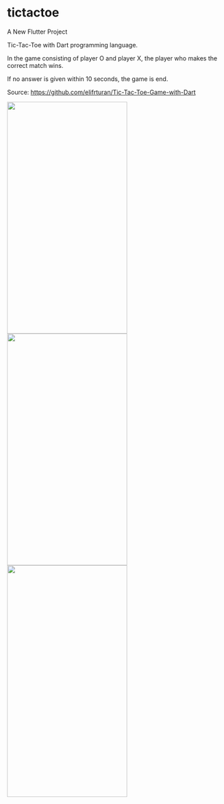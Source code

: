 # tictactoe

A New Flutter Project

Tic-Tac-Toe with Dart programming language. 

In the game consisting of player O and player X, the player who makes the correct match wins. 

If no answer is given within 10 seconds, the game is end.

Source: https://github.com/elifrturan/Tic-Tac-Toe-Game-with-Dart

<img src="https://github.com/thanhctag1999/tictactoe/assets/71964825/16c7d496-a948-4575-9520-7b386c5b8954" width="280" height="540">
<img src="https://github.com/thanhctag1999/tictactoe/assets/71964825/16cb437a-6e86-48dd-89d6-b0e35a3e663d" width="280" height="540">
<img src="https://github.com/thanhctag1999/tictactoe/assets/71964825/eeb668f7-cbff-4157-ab43-26ad99830e23" width="280" height="540">
